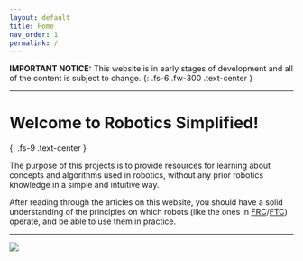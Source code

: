 ```yaml
---
layout: default
title: Home
nav_order: 1
permalink: /
---
```


**IMPORTANT NOTICE:** This website is in early stages of development and all of the content is subject to change.
{: .fs-6 .fw-300 .text-center }

---

# Welcome to Robotics Simplified!
{: .fs-9 .text-center }

The purpose of this projects is to provide resources for learning about concepts and algorithms used in robotics, without any prior robotics knowledge in a simple and intuitive way.

After reading through the articles on this website, you should have a solid understanding of the principles on which robots (like the ones in [FRC](https://www.firstinspires.org/robotics/frc)/[FTC](https://www.firstinspires.org/robotics/ftc)) operate, and be able to use them in practice.

---

<img src="{{site.baseurl}}/assets/images/logo.png">
